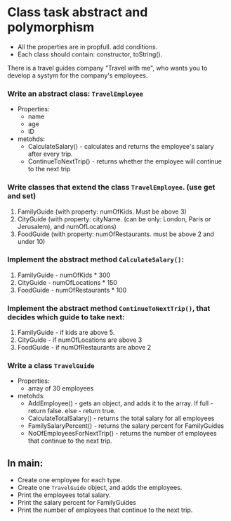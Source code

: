 # Class task abstract and polymorphism

- All the properties are in propfull. add conditions.
- Each class should contain: constructor, toString().

There is a travel guides company "Travel with me", who wants you to develop a systym for the company's employees.

### Write an abstract class: `TravelEmployee`

- Properties:
  - name
  - age
  - ID
- metohds:
  - CalculateSalary() - calculates and returns the employee's salary after every trip.
  - ContinueToNextTrip() - returns whether the employee will continue to the next trip

### Write classes that extend the class `TravelEmployee`. (use get and set)

1. FamilyGuide (with property: numOfKids. Must be above 3)
2. CityGuide (with property: cityName. (can be only: London, Paris or Jerusalem), and numOfLocations)
3. FoodGuide (with property: numOfRestaurants. must be above 2 and under 10)

### Implement the abstract method `CalculateSalary()`:

1. FamilyGuide - numOfKids \* 300
2. CityGuide - numOfLocations \* 150
3. FoodGuide - numOfRestaurants \* 100

### Implement the abstract method `ContinueToNextTrip()`, that decides which guide to take next:

1. FamilyGuide - if kids are above 5.
2. CityGuide - if numOfLocations are above 3
3. FoodGuide - if numOfRestaurants are above 2

### Write a class `TravelGuide`

- Properties:
  - array of 30 employees
- metohds:
  - AddEmployee() - gets an object, and adds it to the array. If full - return false. else - return true.
  - CalculateTotalSalary() - returns the total salary for all employees
  - FamilySalaryPercent() - returns the salary percent for FamilyGuides
  - NoOfEmployeesForNextTrip() - returns the number of employees that continue to the next trip.

## In main:

* Create one employee for each type. 
* Create one `TravelGuide` object, and adds the employees.
* Print the employees total salary. 
* Print the salary percent for FamilyGuides
* Print the number of employees that continue to the next trip.
